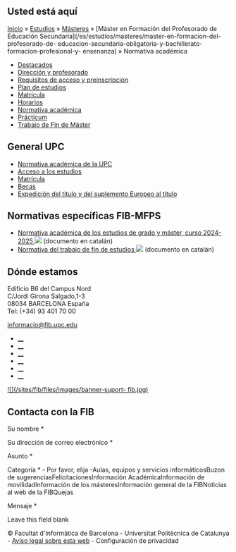 ## Usted está aquí

[Inicio](/es) » [Estudios](/es/estudios) » [Másteres](/es/estudios/masteres) »
[Máster en Formación del Profesorado de Educación
Secundaria](/es/estudios/masteres/master-en-formacion-del-profesorado-de-
educacion-secundaria-obligatoria-y-bachillerato-formacion-profesional-y-
ensenanza) » Normativa académica

  * [Destacados](/es/estudios/masteres/master-en-formacion-del-profesorado-de-educacion-secundaria/destacados)
  * [Dirección y profesorado](/es/estudios/masteres/master-en-formacion-del-profesorado-de-educacion-secundaria/direccion-y-profesorado)
  * [Requisitos de acceso y preinscripción](/es/estudios/masteres/master-en-formacion-del-profesorado-de-educacion-secundaria/requisitos-de-acceso-y-preinscripcion)
  * [Plan de estudios](/es/estudios/masteres/master-en-formacion-del-profesorado-de-educacion-secundaria/plan-de-estudios)
  * [Matrícula](/es/estudios/masteres/master-en-formacion-del-profesorado-de-educacion-secundaria/matricula)
  * [Horarios](/es/estudios/masteres/master-en-formacion-del-profesorado-de-educacion-secundaria/horario)
  * [Normativa académica](/es/estudios/masteres/master-en-formacion-del-profesorado-de-educacion-secundaria/normativa-academica)
  * [Prácticum](/es/estudios/masteres/master-en-formacion-del-profesorado-de-educacion-secundaria/practicum)
  * [Trabajo de Fin de Máster](/es/estudios/masteres/master-en-formacion-del-profesorado-de-educacion-secundaria/trabajo-de-fin-de-master)

## General UPC

  * [Normativa académica de la UPC ](http://www.upc.edu/sga/es/normativas/NormativasAcademicas)
  * [Acceso a los estudios](https://www.upc.edu/sga/es/acceso) 
  * [Matrícula](http://www.upc.edu/sga/es/matricula-e)
  * [Becas](https://www.upc.edu/sga/es/Becas)
  * [Expedición del título y del suplemento Europeo al título ](http://www.upc.edu/sga/es/TitulosySET)

## Normativas específicas FIB-MFPS

  * [Normativa académica de los estudios de grado y máster, curso 2024-2025 ![](/sites/fib/files/images/pdf.png)](/sites/fib/files/documents/estudis/normativa-academica-fib-2024-2025-ca.pdf) (documento en catalán)
  * [Normativa del trabajo de fin de estudios ![](/sites/fib/files/images/pdf.png)](/sites/fib/files/documents/estudis/normativa-tfe-fib-ca.pdf) (documento en catalán)

## Dónde estamos

Edificio B6 del Campus Nord  
C/Jordi Girona Salgado,1-3  
08034 BARCELONA España  
Tel: (+34) 93 401 70 00

[informacio@fib.upc.edu](mailto:informacio@fib.upc.edu)

  * [__](/es/noticies/rss.rss)
  * [__](https://www.facebook.com/fib.upc)
  * [__](https://twitter.com/fib_upc)
  * [__](https://www.flickr.com/photos/fib-upc/albums)
  * [__](https://www.youtube.com/user/mediafib)
  * [__](https://www.instagram.com/fib.upc/)

[![](/sites/fib/files/images/banner-suport-
fib.jpg)](http://suport.fib.upc.edu)

## Contacta con la FIB

Su nombre *

Su dirección de correo electrónico *

Asunto *

Categoría * \- Por favor, elija -Aulas, equipos y servicios informáticosBuzon
de sugerenciasFelicitacionesInformación AcadémicaInformación de
movilidadInformación de los másteresInformación general de la FIBNoticias al
web de la FIBQuejas

Mensaje *

Leave this field blank

© Facultat d'Informàtica de Barcelona - Universitat Politècnica de Catalunya -
[Avíso legal sobre esta web](/es/aviso-legal-sobre-esta-web) \- Configuración
de privacidad

